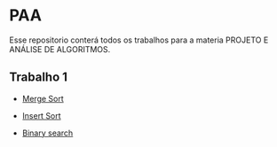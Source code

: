 # PAA
Esse repositorio conterá todos os trabalhos para a materia PROJETO E ANÁLISE DE ALGORITMOS.

## Trabalho 1
- [Merge Sort](https://www.spoj.com/problems/MERGSORT/)
    
- [Insert Sort](https://www.spoj.com/problems/CODESPTB/) 

- [Binary search](https://www.spoj.com/problems/BSEARCH1/)
